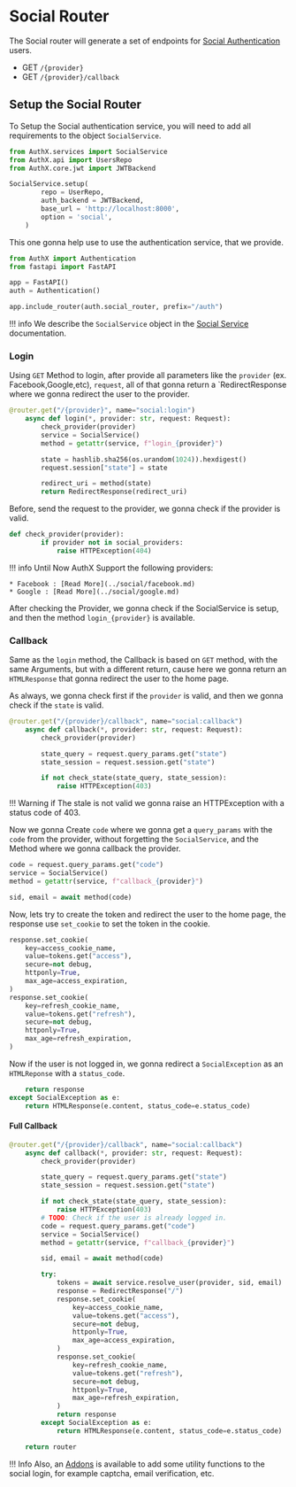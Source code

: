 # Social Router

The Social router will generate a set of endpoints for [Social Authentication](../social/index.md) users.

* GET `/{provider}`
* GET `/{provider}/callback`

## Setup the Social Router

To Setup the Social authentication service, you will need to add all requirements to the object `SocialService`.

```py
from AuthX.services import SocialService
from AuthX.api import UsersRepo
from AuthX.core.jwt import JWTBackend

SocialService.setup(
        repo = UserRepo,
        auth_backend = JWTBackend,
        base_url = 'http://localhost:8000',
        option = 'social',
    )
```

This one gonna help use to use the authentication service, that we provide.

```py
from AuthX import Authentication
from fastapi import FastAPI

app = FastAPI()
auth = Authentication()

app.include_router(auth.social_router, prefix="/auth")
```

!!! info
    We describe the `SocialService` object in the [Social Service](../social/index.md) documentation.

### Login

Using `GET` Method to login, after provide all parameters like the `provider` (ex. Facebook,Google,etc), `request`, all of that gonna return a `RedirectResponse where we gonna redirect the user to the provider.

```py
@router.get("/{provider}", name="social:login")
    async def login(*, provider: str, request: Request):
        check_provider(provider)
        service = SocialService()
        method = getattr(service, f"login_{provider}")

        state = hashlib.sha256(os.urandom(1024)).hexdigest()
        request.session["state"] = state

        redirect_uri = method(state)
        return RedirectResponse(redirect_uri)
```

Before, send the request to the provider, we gonna check if the provider is valid.

```py
def check_provider(provider):
        if provider not in social_providers:
            raise HTTPException(404)
```

!!! info
    Until Now AuthX Support the following providers:

    * Facebook : [Read More](../social/facebook.md)
    * Google : [Read More](../social/google.md)

After checking the Provider, we gonna check if the SocialService is setup, and then the method `login_{provider}` is available.

### Callback

Same as the `login` method, the Callback is based on `GET` method, with the same Arguments, but with a different return, cause here we gonna return an `HTMLResponse` that gonna redirect the user to the home page.

As always, we gonna check first if the `provider` is valid, and then we gonna check if the `state` is valid.

```py
@router.get("/{provider}/callback", name="social:callback")
    async def callback(*, provider: str, request: Request):
        check_provider(provider)

        state_query = request.query_params.get("state")
        state_session = request.session.get("state")

        if not check_state(state_query, state_session):
            raise HTTPException(403)
```

!!! Warning
    if The stale is not valid we gonna raise an HTTPException with a status code of 403.

Now we gonna Create `code` where we gonna get a `query_params` with the `code` from the provider, without forgetting the `SocialService`, and the Method where we gonna callback the provider.

```py
code = request.query_params.get("code")
service = SocialService()
method = getattr(service, f"callback_{provider}")

sid, email = await method(code)
```

Now, lets try to create the token and redirect the user to the home page, the response use `set_cookie` to set the token in the cookie.

```py
response.set_cookie(
    key=access_cookie_name,
    value=tokens.get("access"),
    secure=not debug,
    httponly=True,
    max_age=access_expiration,
)
response.set_cookie(
    key=refresh_cookie_name,
    value=tokens.get("refresh"),
    secure=not debug,
    httponly=True,
    max_age=refresh_expiration,
)
```

Now if the user is not logged in, we gonna redirect a `SocialException` as an `HTMLReponse` with a `status_code`.

```py
    return response
except SocialException as e:
    return HTMLResponse(e.content, status_code=e.status_code)
```

#### Full Callback

```py
@router.get("/{provider}/callback", name="social:callback")
    async def callback(*, provider: str, request: Request):
        check_provider(provider)

        state_query = request.query_params.get("state")
        state_session = request.session.get("state")

        if not check_state(state_query, state_session):
            raise HTTPException(403)
        # TODO: Check if the user is already logged in.
        code = request.query_params.get("code")
        service = SocialService()
        method = getattr(service, f"callback_{provider}")

        sid, email = await method(code)

        try:
            tokens = await service.resolve_user(provider, sid, email)
            response = RedirectResponse("/")
            response.set_cookie(
                key=access_cookie_name,
                value=tokens.get("access"),
                secure=not debug,
                httponly=True,
                max_age=access_expiration,
            )
            response.set_cookie(
                key=refresh_cookie_name,
                value=tokens.get("refresh"),
                secure=not debug,
                httponly=True,
                max_age=refresh_expiration,
            )
            return response
        except SocialException as e:
            return HTMLResponse(e.content, status_code=e.status_code)

    return router
```

!!! Info
    Also, an [Addons](../social/addons.md) is available to add some utility functions to the social login, for example captcha, email verification, etc.
